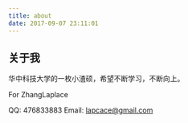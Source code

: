 ```yaml
---
title: about
date: 2017-09-07 23:11:01
---
```


## 关于我

华中科技大学的一枚小渣硕，希望不断学习，不断向上。


For ZhangLaplace

QQ: 476833883
Email: lapcace@gmail.com
